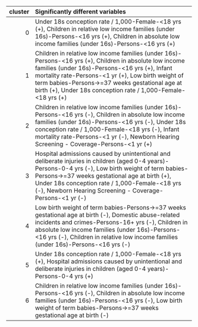 | cluster | Significantly different variables                                                                                                                                                                                                                                                                                                  |
| ------: | :--------------------------------------------------------------------------------------------------------------------------------------------------------------------------------------------------------------------------------------------------------------------------------------------------------------------------------- |
|       0 | Under 18s conception rate / 1,000-Female-<18 yrs (+), Children in relative low income families (under 16s)-Persons-<16 yrs (+), Children in absolute low income families (under 16s)-Persons-<16 yrs (+)                                                                                                                           |
|       1 | Children in relative low income families (under 16s)-Persons-<16 yrs (+), Children in absolute low income families (under 16s)-Persons-<16 yrs (+), Infant mortality rate-Persons-<1 yr (+), Low birth weight of term babies-Persons->=37 weeks gestational age at birth (+), Under 18s conception rate / 1,000-Female-<18 yrs (+) |
|       2 | Children in relative low income families (under 16s)-Persons-<16 yrs (-), Children in absolute low income families (under 16s)-Persons-<16 yrs (-), Under 18s conception rate / 1,000-Female-<18 yrs (-), Infant mortality rate-Persons-<1 yr (-), Newborn Hearing Screening - Coverage-Persons-<1 yr (+)                          |
|       3 | Hospital admissions caused by unintentional and deliberate injuries in children (aged 0-4 years)-Persons-0-4 yrs (-), Low birth weight of term babies-Persons->=37 weeks gestational age at birth (+), Under 18s conception rate / 1,000-Female-<18 yrs (-), Newborn Hearing Screening - Coverage-Persons-<1 yr (-)                |
|       4 | Low birth weight of term babies-Persons->=37 weeks gestational age at birth (-), Domestic abuse-related incidents and crimes-Persons-16+ yrs (-), Children in absolute low income families (under 16s)-Persons-<16 yrs (-), Children in relative low income families (under 16s)-Persons-<16 yrs (-)                               |
|       5 | Under 18s conception rate / 1,000-Female-<18 yrs (+), Hospital admissions caused by unintentional and deliberate injuries in children (aged 0-4 years)-Persons-0-4 yrs (+)                                                                                                                                                         |
|       6 | Children in relative low income families (under 16s)-Persons-<16 yrs (-), Children in absolute low income families (under 16s)-Persons-<16 yrs (-), Low birth weight of term babies-Persons->=37 weeks gestational age at birth (-)                                                                                                |
